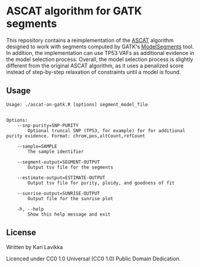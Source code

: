 # ASCAT algorithm for GATK segments

This repository contains a reimplementation of the
[ASCAT](https://pubmed.ncbi.nlm.nih.gov/20837533) algorithm designed to work
with segments computed by GATK's
[ModelSegments](https://gatk.broadinstitute.org/hc/en-us/articles/360037225892-ModelSegments)
tool. In addition, the implementation can use TP53 VAFs as additional evidence
in the model selection process. Overall, the model selection process is slightly
different from the original ASCAT algorithm, as it uses a penalized score
instead of step-by-step relaxation of constraints until a model is found.

## Usage

```
Usage: ./ascat-on-gatk.R [options] segment_model_file


Options:
	--snp-purity=SNP-PURITY
		Optional truncal SNP (TP53, for example) for for additional purity evidence. Format: chrom,pos,altCount,refCount

	--sample=SAMPLE
		The sample identifier

	--segment-output=SEGMENT-OUTPUT
		Output tsv file for the segments

	--estimate-output=ESTIMATE-OUTPUT
		Output tsv file for purity, ploidy, and goodness of fit

	--sunrise-output=SUNRISE-OUTPUT
		Output file for the sunrise plot

	-h, --help
		Show this help message and exit
```

## License

Written by Kari Lavikka

Licenced under CC0 1.0 Universal (CC0 1.0) Public Domain Dedication.
